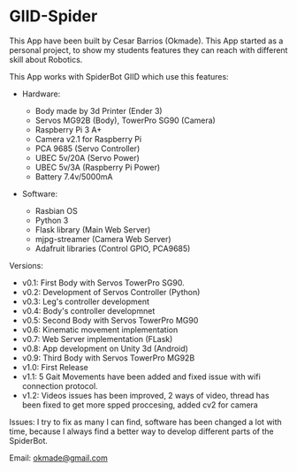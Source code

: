 # GIID-Spider
This App have been built by Cesar Barrios (Okmade).
This App started as a personal project, to show my students features they can reach with different skill about Robotics.

This App works with SpiderBot GIID which use this features:

* Hardware:
    * Body made by 3d Printer (Ender 3)
    * Servos MG92B (Body), TowerPro SG90 (Camera)
    * Raspberry Pi  3 A+
    * Camera v2.1 for Raspberry Pi
    * PCA 9685 (Servo Controller)
    * UBEC 5v/20A (Servo Power)
    * UBEC 5v/3A (Raspberry Pi Power)
    * Battery 7.4v/5000mA

* Software:
    * Rasbian OS
    * Python 3
    * Flask library (Main Web Server)
    * mjpg-streamer (Camera Web Server)
    * Adafruit libraries (Control GPIO, PCA9685)

Versions:
* v0.1: First Body with Servos TowerPro SG90.
* v0.2: Development of Servos Controller (Python)
* v0.3: Leg's controller development
* v0.4: Body's controller developmnet
* v0.5: Second Body with Servos TowerPro MG90
* v0.6: Kinematic movement implementation
* v0.7: Web Server implementation (FLask)
* v0.8: App development on Unity 3d (Android)
* v0.9: Third Body with Servos TowerPro MG92B
* v1.0: First Release
* v1.1: 5 Gait Movements have been added and fixed issue with wifi connection protocol.
* v1.2: Videos issues has been improved, 2 ways of video, thread has been fixed to get more spped proccesing, added cv2 for camera

Issues: I try to fix as many I can find, software has been changed a lot with time, because I always find a better way to develop different parts of the SpiderBot.

Email: okmade@gmail.com
